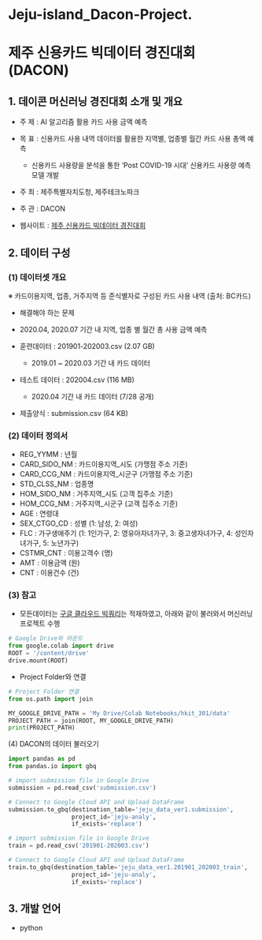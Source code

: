 # Jeju-island_Dacon-Project.

# 제주 신용카드 빅데이터 경진대회(DACON)
## 1. 데이콘 머신러닝 경진대회 소개 및 개요
- 주 제 : AI 알고리즘 활용 카드 사용 금액 예측

- 목 표 : 신용카드 사용 내역 데이터를 활용한 지역별, 업종별 월간 카드 사용 총액 예측

    - 신용카드 사용량을 분석을 통한  ‘Post COVID-19 시대’ 신용카드 사용량 예측 모델 개발

 - 주 최 : 제주특별자치도청, 제주테크노파크

 - 주 관 : DACON

- 웹사이트 : [제주 신용카드 빅데이터 경진대회](https://dacon.io/competitions/official/235615/overview/)

## 2. 데이터 구성
### (1) 데이터셋 개요
※ 카드이용지역, 업종, 거주지역 등 준식별자로 구성된 카드 사용 내역 (출처: BC카드)

- 해결해야 하는 문제
 - 2020.04, 2020.07 기간 내 지역, 업종 별 월간 총 사용 금액 예측

- 훈련데이터 : 201901-202003.csv (2.07 GB)
    + 2019.01 ~ 2020.03 기간 내 카드 데이터

- 테스트 데이터 : 202004.csv (116 MB)
    + 2020.04 기간 내 카드 데이터 (7/28 공개)

- 제출양식 : submission.csv (64 KB)

### (2) 데이터 정의서
- REG_YYMM : 년월
- CARD_SIDO_NM : 카드이용지역_시도 (가맹점 주소 기준)
- CARD_CCG_NM : 카드이용지역_시군구 (가맹점 주소 기준)
- STD_CLSS_NM : 업종명
- HOM_SIDO_NM : 거주지역_시도 (고객 집주소 기준)
- HOM_CCG_NM : 거주지역_시군구 (고객 집주소 기준)
- AGE : 연령대
- SEX_CTGO_CD : 성별 (1: 남성, 2: 여성)
- FLC : 가구생애주기 (1: 1인가구, 2: 영유아자녀가구, 3: 중고생자녀가구, 4: 성인자녀가구, 5: 노년가구)
- CSTMR_CNT : 이용고객수 (명)
- AMT : 이용금액 (원)
- CNT : 이용건수 (건)

### (3) 참고
- 모든데이터는 [구글 클라우드 빅쿼리](https://cloud.google.com/bigquery/what-is-bigquery?hl=ko)는 적재하였고, 아래와 같이 불러와서 머신러닝 프로젝트 수행

```python
# Google Drive와 마운트
from google.colab import drive
ROOT = '/content/drive'
drive.mount(ROOT)
```

- Project Folder와 연결
```python
# Project Folder 연결
from os.path import join  

MY_GOOGLE_DRIVE_PATH = 'My Drive/Colab Notebooks/hkit_301/data'
PROJECT_PATH = join(ROOT, MY_GOOGLE_DRIVE_PATH)
print(PROJECT_PATH)
```

(4) DACON의 데이터 불러오기 
```python
import pandas as pd
from pandas.io import gbq

# import submission file in Google Drive
submission = pd.read_csv('submission.csv')

# Connect to Google Cloud API and Upload DataFrame
submission.to_gbq(destination_table='jeju_data_ver1.submission', 
                  project_id='jeju-analy', 
                  if_exists='replace')

# import submission file in Google Drive
train = pd.read_csv('201901-202003.csv')

# Connect to Google Cloud API and Upload DataFrame
train.to_gbq(destination_table='jeju_data_ver1.201901_202003_train', 
                  project_id='jeju-analy', 
                  if_exists='replace')
```

## 3. 개발 언어
- python 
